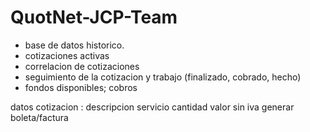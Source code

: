 # QuotNet-JCP-Team

* base de datos historico.
* cotizaciones activas
* correlacion de cotizaciones
* seguimiento de la cotizacion y trabajo (finalizado, cobrado, hecho)
* fondos disponibles; cobros

datos cotizacion : 
descripcion servicio cantidad valor sin iva
generar boleta/factura

